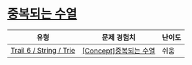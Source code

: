 # [중복되는 수열](https://www.codetree.ai/trails/complete/curated-cards/intro-duplicate-sequence)

|유형|문제 경험치|난이도|
|---|---|---|
|[Trail 6 / String / Trie](https://www.codetree.ai/trail-info/intermediate-high/)|[[Concept]중복되는 수열](https://www.codetree.ai/trails/complete/curated-cards/intro-duplicate-sequence/)|쉬움|

